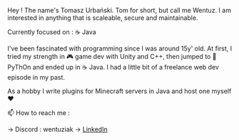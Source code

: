 Hey ! 
The name's Tomasz Urbański. Tom for short, but call me Wentuz. 
I am interested in anything that is scaleable, secure and maintainable.

Currently focused on :
☕ Java


I've been fascinated with programming since I was around 15y' old. At first, 
I tried my strength in 🎮 game dev with Unity and C++, then jumped to 🐍 PyThOn and ended up in ☕ Java. 
I had a little bit of a freelance web dev episode in my past.

As a hobby I write plugins for Minecraft servers in Java and host one myself ❤️

📫 How to reach me :

-> Discord : wentuziak
-> <a href="www.linkedin.com/in/wentuziak">LinkedIn</a>


<!---
Wentuz/Wentuz is a ✨ special ✨ repository because its `README.md` (this file) appears on your GitHub profile.
You can click the Preview link to take a look at your changes.
--->
